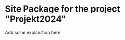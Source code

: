 Site Package for the project "Projekt2024"
==============================================================

Add some explanation here.
